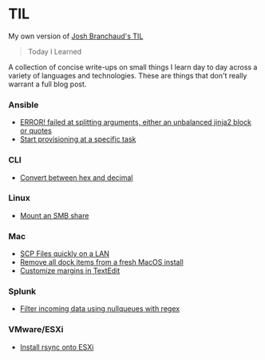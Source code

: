 # TIL

My own version of [Josh Branchaud's TIL](https://github.com/jbranchaud/til/blob/master/README.md)

> Today I Learned

A collection of concise write-ups on small things I learn day to day across a
variety of languages and technologies. These are things that don't really
warrant a full blog post.

### Ansible
- [ERROR! failed at splitting arguments, either an unbalanced jinja2 block or quotes](ansible/jinja2.md)
- [Start provisioning at a specific task](ansible/start_provision_at_task.md)
### CLI
- [Convert between hex and decimal](cli/convert_hex_dec.md)
### Linux
- [Mount an SMB share](linux/mount_smb_share.md)
### Mac
- [SCP Files quickly on a LAN](mac/fast_scp.md)
- [Remove all dock items from a fresh MacOS install](mac/remove_doc_items.md)
- [Customize margins in TextEdit](mac/textedit_margins.md)
### Splunk
- [Filter incoming data using nullqueues with regex](splunk/filter_data_nullqueue.md)
### VMware/ESXi
- [Install rsync onto ESXi](vmware/rsync.md)

